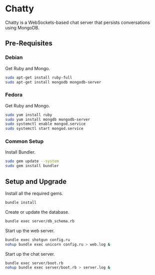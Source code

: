 # Chatty

Chatty is a WebSockets-based chat server that persists conversations using
MongoDB.

## Pre-Requisites

### Debian

Get Ruby and Mongo.

```bash
sudo apt-get install ruby-full
sudo apt-get install mongodb mongodb-server
```

### Fedora

Get Ruby and Mongo.

```bash
sudo yum install ruby
sudo yum install mongdb mongodb-server
sudo systemctl enable mongod.service
sudo systemctl start mongod.service
```

### Common Setup

Install Bundler.

```bash
sudo gem update --system
sudo gem install bundler
```


## Setup and Upgrade

Install all the required gems.

```bash
bundle install
```

Create or update the database.

```bash
bundle exec server/db_schema.rb
```

Start up the web server.

```bash
bundle exec shotgun config.ru
nohup bundle exec unicorn config.ru > web.log &
```

Start up the chat server.

```bash
bundle exec server/boot.rb
nohup bundle exec server/boot.rb > server.log &
```
